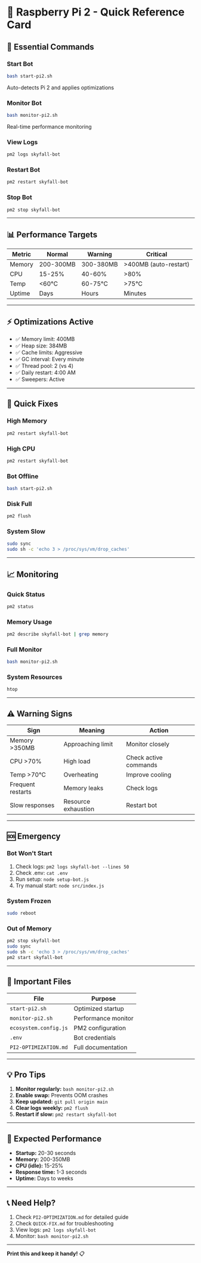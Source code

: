# 🍓 Raspberry Pi 2 - Quick Reference Card

## 🚀 Essential Commands

### Start Bot
```bash
bash start-pi2.sh
```
Auto-detects Pi 2 and applies optimizations

### Monitor Bot
```bash
bash monitor-pi2.sh
```
Real-time performance monitoring

### View Logs
```bash
pm2 logs skyfall-bot
```

### Restart Bot
```bash
pm2 restart skyfall-bot
```

### Stop Bot
```bash
pm2 stop skyfall-bot
```

---

## 📊 Performance Targets

| Metric | Normal | Warning | Critical |
|--------|--------|---------|----------|
| Memory | 200-300MB | 300-380MB | >400MB (auto-restart) |
| CPU | 15-25% | 40-60% | >80% |
| Temp | <60°C | 60-75°C | >75°C |
| Uptime | Days | Hours | Minutes |

---

## ⚡ Optimizations Active

- ✅ Memory limit: 400MB
- ✅ Heap size: 384MB  
- ✅ Cache limits: Aggressive
- ✅ GC interval: Every minute
- ✅ Thread pool: 2 (vs 4)
- ✅ Daily restart: 4:00 AM
- ✅ Sweepers: Active

---

## 🔧 Quick Fixes

### High Memory
```bash
pm2 restart skyfall-bot
```

### High CPU
```bash
pm2 restart skyfall-bot
```

### Bot Offline
```bash
bash start-pi2.sh
```

### Disk Full
```bash
pm2 flush
```

### System Slow
```bash
sudo sync
sudo sh -c 'echo 3 > /proc/sys/vm/drop_caches'
```

---

## 📈 Monitoring

### Quick Status
```bash
pm2 status
```

### Memory Usage
```bash
pm2 describe skyfall-bot | grep memory
```

### Full Monitor
```bash
bash monitor-pi2.sh
```

### System Resources
```bash
htop
```

---

## ⚠️ Warning Signs

| Sign | Meaning | Action |
|------|---------|--------|
| Memory >350MB | Approaching limit | Monitor closely |
| CPU >70% | High load | Check active commands |
| Temp >70°C | Overheating | Improve cooling |
| Frequent restarts | Memory leaks | Check logs |
| Slow responses | Resource exhaustion | Restart bot |

---

## 🆘 Emergency

### Bot Won't Start
1. Check logs: `pm2 logs skyfall-bot --lines 50`
2. Check .env: `cat .env`
3. Run setup: `node setup-bot.js`
4. Try manual start: `node src/index.js`

### System Frozen
```bash
sudo reboot
```

### Out of Memory
```bash
pm2 stop skyfall-bot
sudo sync
sudo sh -c 'echo 3 > /proc/sys/vm/drop_caches'
pm2 start skyfall-bot
```

---

## 📁 Important Files

| File | Purpose |
|------|---------|
| `start-pi2.sh` | Optimized startup |
| `monitor-pi2.sh` | Performance monitor |
| `ecosystem.config.js` | PM2 configuration |
| `.env` | Bot credentials |
| `PI2-OPTIMIZATION.md` | Full documentation |

---

## 💡 Pro Tips

1. **Monitor regularly:** `bash monitor-pi2.sh`
2. **Enable swap:** Prevents OOM crashes
3. **Keep updated:** `git pull origin main`
4. **Clear logs weekly:** `pm2 flush`
5. **Restart if slow:** `pm2 restart skyfall-bot`

---

## 🎯 Expected Performance

- **Startup:** 20-30 seconds
- **Memory:** 200-350MB
- **CPU (idle):** 15-25%
- **Response time:** 1-3 seconds
- **Uptime:** Days to weeks

---

## 📞 Need Help?

1. Check `PI2-OPTIMIZATION.md` for detailed guide
2. Check `QUICK-FIX.md` for troubleshooting
3. View logs: `pm2 logs skyfall-bot`
4. Monitor: `bash monitor-pi2.sh`

---

**Print this and keep it handy!** 📋
